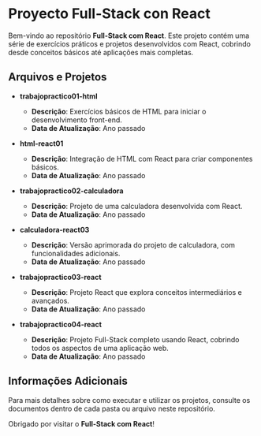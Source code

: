 # Proyecto Full-Stack con React

Bem-vindo ao repositório **Full-Stack com React**. Este projeto contém uma série de exercícios práticos e projetos desenvolvidos com React, cobrindo desde conceitos básicos até aplicações mais completas.

## Arquivos e Projetos

- **trabajopractico01-html**
  - **Descrição**: Exercícios básicos de HTML para iniciar o desenvolvimento front-end.
  - **Data de Atualização**: Ano passado

- **html-react01**
  - **Descrição**: Integração de HTML com React para criar componentes básicos.
  - **Data de Atualização**: Ano passado

- **trabajopractico02-calculadora**
  - **Descrição**: Projeto de uma calculadora desenvolvida com React.
  - **Data de Atualização**: Ano passado

- **calculadora-react03**
  - **Descrição**: Versão aprimorada do projeto de calculadora, com funcionalidades adicionais.
  - **Data de Atualização**: Ano passado

- **trabajopractico03-react**
  - **Descrição**: Projeto React que explora conceitos intermediários e avançados.
  - **Data de Atualização**: Ano passado

- **trabajopractico04-react**
  - **Descrição**: Projeto Full-Stack completo usando React, cobrindo todos os aspectos de uma aplicação web.
  - **Data de Atualização**: Ano passado

## Informações Adicionais

Para mais detalhes sobre como executar e utilizar os projetos, consulte os documentos dentro de cada pasta ou arquivo neste repositório.

Obrigado por visitar o **Full-Stack com React**!
